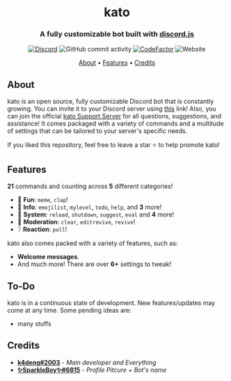 <h1 align="center">
  <br>
  kato
  <br>
</h1>

<h3 align=center>A fully customizable bot built with <a href=https://github.com/discordjs/discord.js>discord.js</a></h3>


<div align=center>

 [![Discord](https://img.shields.io/discord/658113349384667198.svg?label=&logo=discord&logoColor=ffffff&color=7389D8&labelColor=6A7EC2)](https://discord.com/invite/VERRW3TEUD)
![GitHub commit activity](https://img.shields.io/github/commit-activity/m/k4denf/kato)
[![CodeFactor](https://www.codefactor.io/repository/github/k4deng/kato/badge/master)](https://www.codefactor.io/repository/github/k4deng/kato/overview/master)
![Website](https://img.shields.io/website?down_color=red&down_message=offline&up_color=green&up_message=online&url=https://kato.katodiscordbot.repl.co)

</div>

<p align="center">
  <a href="#about">About</a>
  •
  <a href="#Features">Features</a>
  •
  <a href="#credits">Credits</a>
</p>

## About

kato is an open source, fully customizable Discord bot that is constantly growing. You can invite it to your Discord server using [this](https://jiro.k4deng.ml/invite) link! Also, you can join the official [kato Support Server](https://discord.gg/8g6zUQu) for all questions, suggestions, and assistance! It comes packaged with a variety of commands and a multitude of settings that can be tailored to your server's specific needs.

If you liked this repository, feel free to leave a star ⭐ to help promote kato!

## Features

**21** commands and counting across **5** different categories!

*   🎉  **Fun**: `meme`, `clap`! 
*   💬  **Info**: `emojilist`, `mylevel`, `todo`, `help`, and **3** more! 
*   👑  **System**: `reload`, `shutdown`, `suggest`, `eval` and **4** more! 
*   🚓  **Moderation**: `clear`, `editrevive`, `revive`! 
*   ❔  **Reaction**: `poll`!

kato also comes packed with a variety of features, such as:

  * **Welcome messages**.
  * And much more! There are over **6+** settings to tweak!


## To-Do

kato is in a continuous state of development. New features/updates may come at any time. Some pending ideas are:

  * many stuffs

## Credits
* **[k4deng#2003](https://k4deng.ml)** - *Main developer and Everything*
* **[✨SparkleBoy✨#6815](https://www.youtube.com/channel/UCvQ4VTIAC0kHNf5vYM0767w)** - *Profile Pitcure + Bot's name*